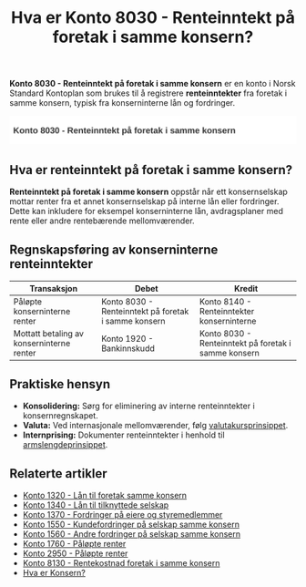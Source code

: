 ﻿---
title: "Hva er Konto 8030 - Renteinntekt på foretak i samme konsern?"
meta_title: "8030-renteinntekt-pa-foretak-i-samme-konsern"
meta_description: '**Konto 8030 - Renteinntekt på foretak i samme konsern** er en konto i Norsk Standard Kontoplan som brukes til å registrere **renteinntekter** fra foretak i s...'
slug: 8030-renteinntekt-pa-foretak-i-samme-konsern
type: blog
layout: pages/single
---

**Konto 8030 - Renteinntekt på foretak i samme konsern** er en konto i Norsk Standard Kontoplan som brukes til å registrere **renteinntekter** fra foretak i samme konsern, typisk fra konserninterne lån og fordringer.

![Illustrasjon av konto 8030 Renteinntekt på foretak i samme konsern](8030-renteinntekt-pa-foretak-i-samme-konsern-image.svg)

## Hva er renteinntekt på foretak i samme konsern?

**Renteinntekt på foretak i samme konsern** oppstår når ett konsernselskap mottar renter fra et annet konsernselskap på interne lån eller fordringer. Dette kan inkludere for eksempel konserninterne lån, avdragsplaner med rente eller andre rentebærende mellomværender.

## Regnskapsføring av konserninterne renteinntekter

| Transaksjon                                              | Debet                                                       | Kredit                                    |
|----------------------------------------------------------|-------------------------------------------------------------|-------------------------------------------|
| Påløpte konserninterne renter                            | Konto 8030 - Renteinntekt på foretak i samme konsern        | Konto 8140 - Renteinntekter konserninterne |
| Mottatt betaling av konserninterne renter                | Konto 1920 - Bankinnskudd                                   | Konto 8030 - Renteinntekt på foretak i samme konsern |

## Praktiske hensyn

* **Konsolidering:** Sørg for eliminering av interne renteinntekter i konsernregnskapet.
* **Valuta:** Ved internasjonale mellomværender, følg [valutakursprinsippet](/blogs/regnskap/hva-er-valutakurs "Hva er Valutakurs? Prinsipper for valutahåndtering i regnskap").
* **Internprising:** Dokumenter renteinntekter i henhold til [armslengdeprinsippet](/blogs/regnskap/hva-er-internprising "Hva er Internprising? Retningslinjer for konserninternt salg").

## Relaterte artikler

* [Konto 1320 - Lån til foretak samme konsern](/blogs/kontoplan/1320-lan-til-foretak-samme-konsern "Konto 1320 - Lån til foretak samme konsern")
* [Konto 1340 - Lån til tilknyttede selskap](/blogs/kontoplan/1340-lan-til-tilknyttede-selskap "Konto 1340 - Lån til tilknyttede selskap")
* [Konto 1370 - Fordringer på eiere og styremedlemmer](/blogs/kontoplan/1370-fordringer-pa-eiere-og-styremedlemmer "Konto 1370 - Fordringer på eiere og styremedlemmer")
* [Konto 1550 - Kundefordringer på selskap samme konsern](/blogs/kontoplan/1550-kundefordringer-pa-selskap-samme-konsern "Konto 1550 - Kundefordringer på selskap samme konsern")
* [Konto 1560 - Andre fordringer på selskap samme konsern](/blogs/kontoplan/1560-andre-fordringer-pa-selskap-samme-konsern "Konto 1560 - Andre fordringer på selskap samme konsern")
* [Konto 1760 - Påløpte renter](/blogs/kontoplan/1760-palopte-renter "Konto 1760 - Påløpte renter: Regnskapsføring av påløpte renteutgifter")
* [Konto 2950 - Påløpte renter](/blogs/kontoplan/2950-palopte-renter "Konto 2950 - Påløpte renter: Regnskapsføring av påløpte renteutgifter")
* [Konto 8130 - Rentekostnad foretak i samme konsern](/blogs/kontoplan/8130-rentekostnad-foretak-i-samme-konsern "Konto 8130 - Rentekostnad foretak i samme konsern")
* [Hva er Konsern?](/blogs/regnskap/hva-er-konsern "Hva er Konsern? Komplett Guide til Konsernstrukturer og Konsernregnskap")






